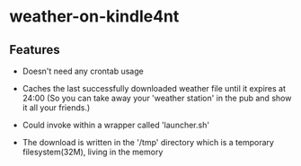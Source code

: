 weather-on-kindle4nt
=====================

## Features

- Doesn't need any crontab usage

- Caches the last successfully downloaded weather file until it expires at 24:00
  (So you can take away your 'weather station' in the pub and show it all your friends.)

- Could invoke within a wrapper called 'launcher.sh'

- The download is written in the '/tmp' directory which is a temporary filesystem(32M), living in the memory
